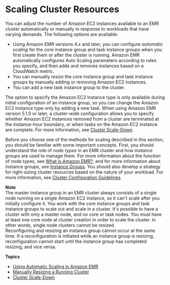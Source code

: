 # Scaling Cluster Resources<a name="emr-scale-on-demand"></a>

You can adjust the number of Amazon EC2 instances available to an EMR cluster automatically or manually in response to workloads that have varying demands\. The following options are available:
+ Using Amazon EMR versions 4\.x and later, you can configure *automatic scaling* for the core instance group and task instance groups when you first create them or after the cluster is running\. Amazon EMR automatically configures Auto Scaling parameters according to rules you specify, and then adds and removes instances based on a CloudWatch metric\.
+ You can manually *resize* the core instance group and task instance groups by manually adding or removing Amazon EC2 instances\.
+ You can add a new task instance group to the cluster\.

The option to specify the Amazon EC2 instance type is only available during initial configuration of an instance group, so you can change the Amazon EC2 instance type only by adding a new task\. When using Amazon EMR version 5\.1\.0 or later, a cluster\-wide configuration allows you to specify whether Amazon EC2 instances removed from a cluster are terminated at the instance\-hour boundary, or when tasks on the Amazon EC2 instance are complete\. For more information, see [Cluster Scale\-Down](emr-scaledown-behavior.md)\.

Before you choose one of the methods for scaling described in this section, you should be familiar with some important concepts\. First, you should understand the role of *node types* in an EMR cluster and how *instance groups* are used to manage them\. For more information about the function of node types, see [What is Amazon EMR?](https://docs.aws.amazon.com/emr/latest/ManagementGuide/emr-what-is-emr.html), and for more information about instance groups, see [Instance Groups](https://docs.aws.amazon.com/emr/latest/ManagementGuide/InstanceGroups.html)\. You should also develop a strategy for right\-sizing cluster resources based on the nature of your workload\. For more information, see [Cluster Configuration Guidelines](https://docs.aws.amazon.com/emr/latest/ManagementGuide/emr-plan-instances-guidelines.html)\. 

**Note**  
The master instance group in an EMR cluster always consists of a single node running on a single Amazon EC2 instance, so it can't scale after you initially configure it\. You work with the core instance groups and task instance groups to scale out and scale in a cluster\. It's possible to have a cluster with only a master node, and no core or task nodes\. You must have at least one core node at cluster creation in order to scale the cluster\. In other words, single node clusters cannot be resized\.  
Reconfiguring and resizing an instance group cannot occur at the same time\. If a reconfiguration is initiated while an instance group is resizing, reconfiguration cannot start until the instance group has completed resizing, and vice versa\.

**Topics**
+ [Using Automatic Scaling in Amazon EMR](emr-automatic-scaling.md)
+ [Manually Resizing a Running Cluster](emr-manage-resize.md)
+ [Cluster Scale\-Down](emr-scaledown-behavior.md)